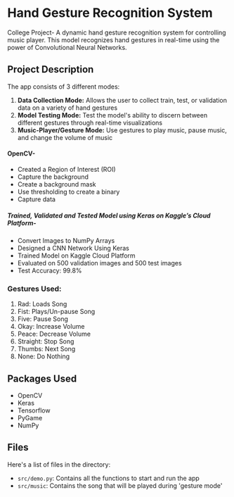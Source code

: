 # Hand Gesture Recognition System
College Project- A dynamic hand gesture recognition system for controlling music player. This model recognizes hand gestures in real-time using the power of Convolutional Neural Networks.

## Project Description

The app consists of 3 different modes:
1. __**Data Collection Mode:**__ Allows the user to collect train, test, or validation data on a variety of hand gestures
2. __**Model Testing Mode:**__ Test the model's ability to discern between different gestures through real-time visualizations
3. __**Music-Player/Gesture Mode:**__ Use gestures to play music, pause music, and change the volume of music

#### OpenCV-
* Created a Region of Interest (ROI)
* Capture the background
* Create a background mask
* Use thresholding to create a binary
* Capture data

##### Trained, Validated and Tested Model using Keras on Kaggle’s Cloud Platform-
* Convert Images to NumPy Arrays
* Designed a CNN Network Using Keras
* Trained Model on Kaggle Cloud Platform
* Evaluated on 500 validation images and 500 test images
* Test Accuracy: 99.8%


### Gestures Used:
1. Rad: Loads Song
1. Fist: Plays/Un-pause Song
1. Five: Pause Song
1. Okay: Increase Volume
1. Peace: Decrease Volume
1. Straight: Stop Song
1. Thumbs: Next Song
1. None: Do Nothing 

## Packages Used
- OpenCV 
- Keras
- Tensorflow
- PyGame
- NumPy

## Files
Here's a list of files in the directory:
- `src/demo.py`: Contains all the functions to start and run the app
- `src/music`: Contains the song that will be played during 'gesture mode'


